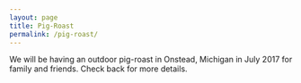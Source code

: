 ```yaml
---
layout: page
title: Pig-Roast
permalink: /pig-roast/
---
```


We will be having an outdoor pig-roast in Onstead, Michigan in July
2017 for family and friends. Check back for more details.